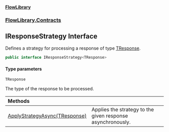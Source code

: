#### [FlowLibrary](FlowLibrary.md 'FlowLibrary')
### [FlowLibrary.Contracts](FlowLibrary.Contracts.md 'FlowLibrary.Contracts')

## IResponseStrategy<TResponse> Interface

Defines a strategy for processing a response of type [TResponse](IResponseStrategy_TResponse_.md#FlowLibrary.Contracts.IResponseStrategy_TResponse_.TResponse 'FlowLibrary.Contracts.IResponseStrategy<TResponse>.TResponse').

```csharp
public interface IResponseStrategy<TResponse>
```
#### Type parameters

<a name='FlowLibrary.Contracts.IResponseStrategy_TResponse_.TResponse'></a>

`TResponse`

The type of the response to be processed.

| Methods | |
| :--- | :--- |
| [ApplyStrategyAsync(TResponse)](IResponseStrategy_TResponse_.ApplyStrategyAsync.PoGNS34Fcvq5ObJ4otWlrQ.md 'FlowLibrary.Contracts.IResponseStrategy<TResponse>.ApplyStrategyAsync(TResponse)') | Applies the strategy to the given response asynchronously. |
